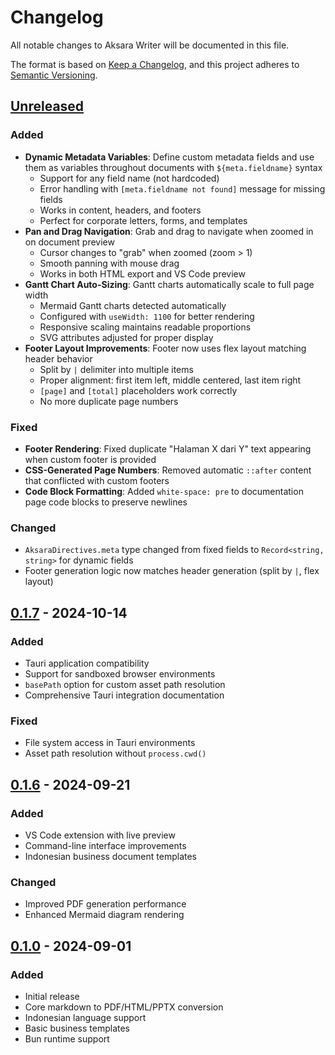 # Changelog

All notable changes to Aksara Writer will be documented in this file.

The format is based on [Keep a Changelog](https://keepachangelog.com/en/1.0.0/),
and this project adheres to [Semantic Versioning](https://semver.org/spec/v2.0.0.html).

## [Unreleased]

### Added
- **Dynamic Metadata Variables**: Define custom metadata fields and use them as variables throughout documents with `${meta.fieldname}` syntax
  - Support for any field name (not hardcoded)
  - Error handling with `[meta.fieldname not found]` message for missing fields
  - Works in content, headers, and footers
  - Perfect for corporate letters, forms, and templates
- **Pan and Drag Navigation**: Grab and drag to navigate when zoomed in on document preview
  - Cursor changes to "grab" when zoomed (zoom > 1)
  - Smooth panning with mouse drag
  - Works in both HTML export and VS Code preview
- **Gantt Chart Auto-Sizing**: Gantt charts automatically scale to full page width
  - Mermaid Gantt charts detected automatically
  - Configured with `useWidth: 1100` for better rendering
  - Responsive scaling maintains readable proportions
  - SVG attributes adjusted for proper display
- **Footer Layout Improvements**: Footer now uses flex layout matching header behavior
  - Split by `|` delimiter into multiple items
  - Proper alignment: first item left, middle centered, last item right
  - `[page]` and `[total]` placeholders work correctly
  - No more duplicate page numbers

### Fixed
- **Footer Rendering**: Fixed duplicate "Halaman X dari Y" text appearing when custom footer is provided
- **CSS-Generated Page Numbers**: Removed automatic `::after` content that conflicted with custom footers
- **Code Block Formatting**: Added `white-space: pre` to documentation page code blocks to preserve newlines

### Changed
- `AksaraDirectives.meta` type changed from fixed fields to `Record<string, string>` for dynamic fields
- Footer generation logic now matches header generation (split by `|`, flex layout)

## [0.1.7] - 2024-10-14

### Added
- Tauri application compatibility
- Support for sandboxed browser environments
- `basePath` option for custom asset path resolution
- Comprehensive Tauri integration documentation

### Fixed
- File system access in Tauri environments
- Asset path resolution without `process.cwd()`

## [0.1.6] - 2024-09-21

### Added
- VS Code extension with live preview
- Command-line interface improvements
- Indonesian business document templates

### Changed
- Improved PDF generation performance
- Enhanced Mermaid diagram rendering

## [0.1.0] - 2024-09-01

### Added
- Initial release
- Core markdown to PDF/HTML/PPTX conversion
- Indonesian language support
- Basic business templates
- Bun runtime support

[Unreleased]: https://github.com/ak-sara/aksara-writer/compare/v0.1.7...HEAD
[0.1.7]: https://github.com/ak-sara/aksara-writer/compare/v0.1.6...v0.1.7
[0.1.6]: https://github.com/ak-sara/aksara-writer/compare/v0.1.0...v0.1.6
[0.1.0]: https://github.com/ak-sara/aksara-writer/releases/tag/v0.1.0
